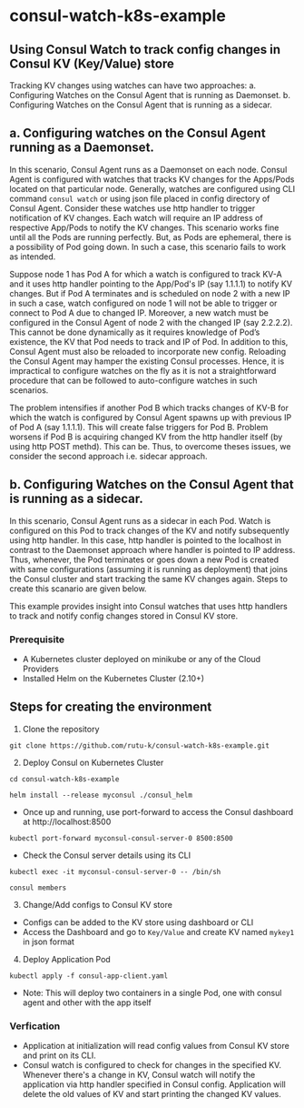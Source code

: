 # consul-watch-k8s-example

## Using Consul Watch to track config changes in Consul KV (Key/Value) store

Tracking KV changes using watches can have two approaches:
a. Configuring Watches on the Consul Agent that is running as Daemonset.
b. Configuring Watches on the Consul Agent that is running as a sidecar.

## a. Configuring watches on the Consul Agent running as a Daemonset.

In this scenario, Consul Agent runs as a Daemonset on each node. Consul Agent is configured with watches that tracks KV changes for the Apps/Pods located on that particular node. Generally, watches are configured using CLI command `consul watch` or using json file placed in config directory of Consul Agent. Consider these watches use http handler to trigger notification of KV changes. Each watch will require an IP address of respective App/Pods to notify the KV changes. This scenario works fine until all the Pods are running perfectly. But, as Pods are ephemeral, there is a possibility of Pod going down. In such a case, this scenario fails to work as intended.

Suppose node 1 has Pod A for which a watch is configured to track KV-A and it uses http handler pointing to the App/Pod's IP (say 1.1.1.1) to notify KV changes. But if Pod A terminates and is scheduled on node 2 with a new IP in such a case, watch configured on node 1 will not be able to trigger or connect to Pod A due to changed IP. Moreover, a new watch must be configured in the Consul Agent of node 2 with the changed IP (say 2.2.2.2). This cannot be done dynamically as it requires knowledge of Pod’s existence, the KV that Pod needs to track and IP of Pod. In addition to this, Consul Agent must also be reloaded to incorporate new config. Reloading the Consul Agent may hamper the existing Consul processes. Hence, it is impractical to configure watches on the fly as it is not a straightforward procedure that can be followed to auto-configure watches in such scenarios.

The problem intensifies if another Pod B which tracks changes of KV-B for which the watch is configured by Consul Agent spawns up with previous IP of Pod A (say 1.1.1.1). This will create false triggers for Pod B. Problem worsens if Pod B is acquiring changed KV from the http handler itself (by using http POST methd). This can be.
Thus, to overcome theses issues, we consider the second approach i.e. sidecar approach.

## b. Configuring Watches on the Consul Agent that is running as a sidecar.

In this scenario, Consul Agent runs as a sidecar in each Pod. Watch is configured on this Pod to track changes of the KV and notify subsequently using http handler. In this case, http handler is pointed to the localhost in contrast to the Daemonset approach where handler is pointed to IP address. Thus, whenever, the Pod terminates or goes down a new Pod is created with same configurations (assuming it is running as deployment) that joins the Consul cluster and start tracking the same KV changes again. Steps to create this scanario are given below.

This example provides insight into Consul watches that uses http handlers to track and notify config changes stored in Consul KV store.

### Prerequisite

- A Kubernetes cluster deployed on minikube or any of the Cloud Providers
- Installed Helm on the Kubernetes Cluster (2.10+)

## Steps for creating the environment

1. Clone the repository
```
git clone https://github.com/rutu-k/consul-watch-k8s-example.git
```

2. Deploy Consul on Kubernetes Cluster
```
cd consul-watch-k8s-example
```
```
helm install --release myconsul ./consul_helm
```

- Once up and running, use port-forward to access the Consul dashboard at http://localhost:8500
```
kubectl port-forward myconsul-consul-server-0 8500:8500
```

- Check the Consul server details using its CLI
```
kubectl exec -it myconsul-consul-server-0 -- /bin/sh
```
```
consul members
```

3. Change/Add configs to Consul KV store

- Configs can be added to the KV store using dashboard or CLI
- Access the Dashboard and go to `Key/Value`  and create KV named `mykey1` in json format

4. Deploy Application Pod
```
kubectl apply -f consul-app-client.yaml
```
- Note: This will deploy two containers in a single Pod, one with consul agent and other with the app itself


### Verfication
- Application at initialization will read config values from Consul KV store and print on its CLI.
- Consul watch is configured to check for changes in the specified KV. Whenever there's a change in KV, Consul watch will notify the application via http handler specified in Consul config. Application will delete the old values of KV and start printing the changed KV values.
